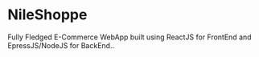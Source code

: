 # NileShoppe
Fully Fledged E-Commerce WebApp built using ReactJS for FrontEnd and EpressJS/NodeJS for BackEnd..
